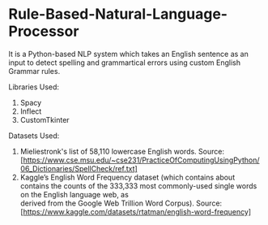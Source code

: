 # Rule-Based-Natural-Language-Processor
It is a Python-based NLP system which takes an English sentence as an input to detect spelling and grammartical errors using custom English Grammar rules.

Libraries Used:
1) Spacy
2) Inflect
3) CustomTkinter

Datasets Used:
1) Mieliestronk's list of 58,110 lowercase English words.
   Source: [https://www.cse.msu.edu/~cse231/PracticeOfComputingUsingPython/06_Dictionaries/SpellCheck/ref.txt]
2) Kaggle’s English Word Frequency dataset (which contains about contains the counts of the 333,333 most commonly-used single words on the English language web, as   
derived from the Google Web Trillion Word Corpus).
Source: [https://www.kaggle.com/datasets/rtatman/english-word-frequency]
  
 

